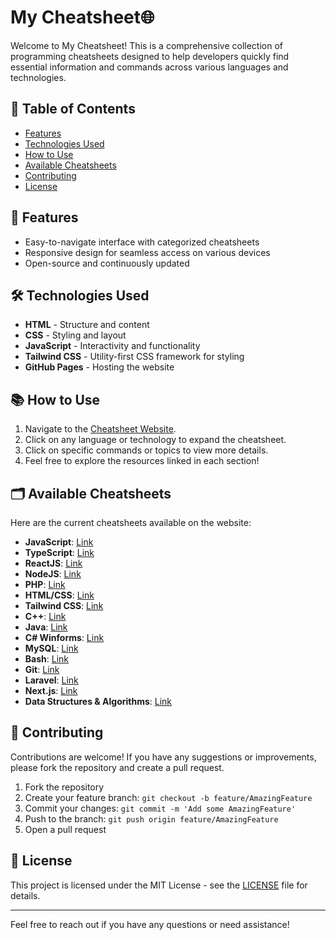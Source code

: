 # My Cheatsheet🌐

Welcome to My Cheatsheet! This is a comprehensive collection of programming cheatsheets designed to help developers quickly find essential information and commands across various languages and technologies. 

## 📖 Table of Contents
- [Features](#features)
- [Technologies Used](#technologies-used)
- [How to Use](#how-to-use)
- [Available Cheatsheets](#available-cheatsheets)
- [Contributing](#contributing)
- [License](#license)

## 🚀 Features
- Easy-to-navigate interface with categorized cheatsheets
- Responsive design for seamless access on various devices
- Open-source and continuously updated

## 🛠️ Technologies Used
- **HTML** - Structure and content
- **CSS** - Styling and layout
- **JavaScript** - Interactivity and functionality
- **Tailwind CSS** - Utility-first CSS framework for styling
- **GitHub Pages** - Hosting the website

## 📚 How to Use
1. Navigate to the [Cheatsheet Website](https://mackka2k.github.io).
2. Click on any language or technology to expand the cheatsheet.
3. Click on specific commands or topics to view more details.
4. Feel free to explore the resources linked in each section!

## 🗂️ Available Cheatsheets
Here are the current cheatsheets available on the website:

- **JavaScript**: [Link](https://github.com/mackka2k/my-cheatsheet/blob/main/%5BJAVASCRIPT%5D/js.md)
- **TypeScript**: [Link](https://github.com/mackka2k/my-cheatsheet/blob/main/%5BTYPESCRIPT%5D/ts.md)
- **ReactJS**: [Link](https://github.com/mackka2k/my-cheatsheet/blob/main/%5BREACT%5D/react.md)
- **NodeJS**: [Link](https://github.com/mackka2k/my-cheatsheet/blob/main/%5BNODEJS%5D/node.md)
- **PHP**: [Link](https://github.com/mackka2k/my-cheatsheet/blob/main/%5BPHP%5D/index.md)
- **HTML/CSS**: [Link](https://github.com/mackka2k/my-cheatsheet/blob/main/%5BHTML%2BCSS%5D/html.md)
- **Tailwind CSS**: [Link](https://github.com/mackka2k/my-cheatsheet/blob/main/%5BTAILWIND-CSS%5D/twcss.md)
- **C++**: [Link](https://github.com/mackka2k/my-cheatsheet/blob/main/%5BC%2B%2B%5D/cpp.md)
- **Java**: [Link](https://github.com/mackka2k/my-cheatsheet/blob/main/%5BJAVA%5D/java.md)
- **C# Winforms**: [Link](https://github.com/mackka2k/my-cheatsheet/blob/main/%5BWINFORMS%5D/C%23-WINFORMS.md)
- **MySQL**: [Link](https://github.com/mackka2k/my-cheatsheet/blob/main/%5BMYSQL%5D/mysql.md)
- **Bash**: [Link](https://github.com/mackka2k/my-cheatsheet/blob/main/%5BBASH%5D/bash.sh)
- **Git**: [Link](https://github.com/mackka2k/my-cheatsheet/blob/main/%5BGIT%5D/git.md)
- **Laravel**: [Link](https://github.com/mackka2k/my-cheatsheet/blob/main/%5BLARAVEL%5D/laravel.md)
- **Next.js**: [Link](https://github.com/mackka2k/my-cheatsheet/blob/main/%5BNEXT-JS%5D/nextjs.md)
- **Data Structures & Algorithms**: [Link](https://github.com/mackka2k/my-cheatsheet/blob/main/%5BDATA_STRUCTURES_ALGORITHMS%5D/data.md)

## 🤝 Contributing
Contributions are welcome! If you have any suggestions or improvements, please fork the repository and create a pull request. 

1. Fork the repository
2. Create your feature branch: `git checkout -b feature/AmazingFeature`
3. Commit your changes: `git commit -m 'Add some AmazingFeature'`
4. Push to the branch: `git push origin feature/AmazingFeature`
5. Open a pull request

## 📄 License
This project is licensed under the MIT License - see the [LICENSE](LICENSE) file for details.

---

Feel free to reach out if you have any questions or need assistance!
